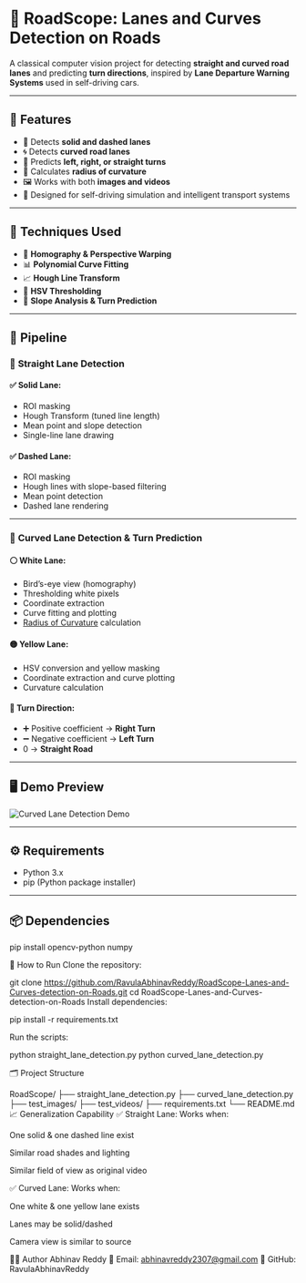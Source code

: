

# 🚗 RoadScope: Lanes and Curves Detection on Roads

A classical computer vision project for detecting **straight and curved road lanes** and predicting **turn directions**, inspired by **Lane Departure Warning Systems** used in self-driving cars.

---

## 📌 Features

- 🎯 Detects **solid and dashed lanes**
- 🌀 Detects **curved road lanes**
- 🧠 Predicts **left, right, or straight turns**
- 📐 Calculates **radius of curvature**
- 🖼️ Works with both **images and videos**
- 🚗 Designed for self-driving simulation and intelligent transport systems

---

## 🧠 Techniques Used

- 📏 **Homography & Perspective Warping**
- 📊 **Polynomial Curve Fitting**
- 📈 **Hough Line Transform**
- 🎯 **HSV Thresholding**
- 🧮 **Slope Analysis & Turn Prediction**

---

## 🧪 Pipeline

### 🔹 **Straight Lane Detection**

#### ✅ Solid Lane:
- ROI masking
- Hough Transform (tuned line length)
- Mean point and slope detection
- Single-line lane drawing

#### ✅ Dashed Lane:
- ROI masking
- Hough lines with slope-based filtering
- Mean point detection
- Dashed lane rendering

---

### 🔸 **Curved Lane Detection & Turn Prediction**

#### ⚪ White Lane:
- Bird’s-eye view (homography)
- Thresholding white pixels
- Coordinate extraction
- Curve fitting and plotting
- [Radius of Curvature](https://www.cuemath.com/radius-of-curvature-formula/) calculation

#### 🟡 Yellow Lane:
- HSV conversion and yellow masking
- Coordinate extraction and curve plotting
- Curvature calculation

#### 🔁 Turn Direction:
- ➕ Positive coefficient → **Right Turn**
- ➖ Negative coefficient → **Left Turn**
- 0 → **Straight Road**

---

## 🖥️ Demo Preview

![Curved Lane Detection Demo](https://github.com/abhijitmahalle/lane_detection/blob/master/gif/curved_lane_detection.gif)

---

## ⚙️ Requirements

- Python 3.x
- pip (Python package installer)

---

## 📦 Dependencies

pip install opencv-python numpy

🚀 How to Run
Clone the repository:

git clone https://github.com/RavulaAbhinavReddy/RoadScope-Lanes-and-Curves-detection-on-Roads.git
cd RoadScope-Lanes-and-Curves-detection-on-Roads
Install dependencies:

pip install -r requirements.txt

Run the scripts:

python straight_lane_detection.py
python curved_lane_detection.py

🗂️ Project Structure

RoadScope/
├── straight_lane_detection.py
├── curved_lane_detection.py
├── test_images/
├── test_videos/
├── requirements.txt
└── README.md
📈 Generalization Capability
✅ Straight Lane:
Works when:

One solid & one dashed line exist

Similar road shades and lighting

Similar field of view as original video

✅ Curved Lane:
Works when:

One white & one yellow lane exists

Lanes may be solid/dashed

Camera view is similar to source


👨‍💻 Author
Abhinav Reddy
📧 Email: abhinavreddy2307@gmail.com
🔗 GitHub: RavulaAbhinavReddy

